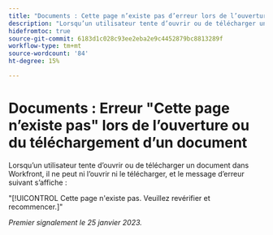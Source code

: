 ```yaml
---
title: "Documents : Cette page n’existe pas d’erreur lors de l’ouverture ou du téléchargement d’un document."
description: "Lorsqu’un utilisateur tente d’ouvrir ou de télécharger un document dans Workfront, il ne peut pas l’ouvrir ni le télécharger, et une erreur s’affiche"
hidefromtoc: true
source-git-commit: 6183d1c028c93ee2eba2e9c4452879bc8813289f
workflow-type: tm+mt
source-wordcount: '84'
ht-degree: 15%

---
```



# Documents : Erreur &quot;Cette page n’existe pas&quot; lors de l’ouverture ou du téléchargement d’un document

<!--This article is on the WF and WFP TOC-->

Lorsqu’un utilisateur tente d’ouvrir ou de télécharger un document dans Workfront, il ne peut ni l’ouvrir ni le télécharger, et le message d’erreur suivant s’affiche :

&quot;[!UICONTROL Cette page n&#39;existe pas. Veuillez revérifier et recommencer.]&quot;

_Premier signalement le 25 janvier 2023._
